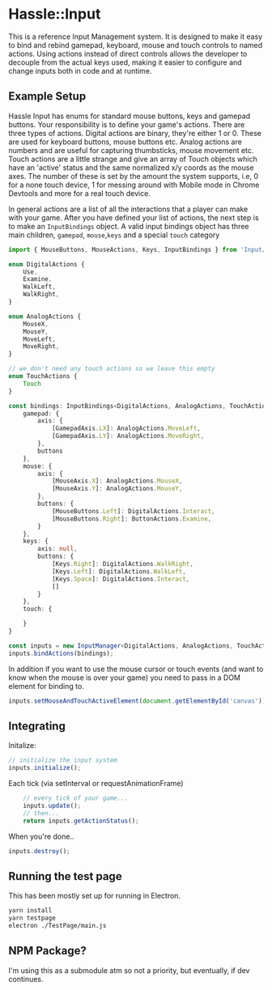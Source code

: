 # Hassle::Input

This is a reference Input Management system. It is designed to make it easy to bind and rebind gamepad, keyboard, mouse and touch controls to named actions. Using actions instead of direct controls allows the developer to decouple from the actual keys used, making it easier to configure and change inputs both in code and at runtime.


## Example Setup

Hassle Input has enums for standard mouse buttons, keys and gamepad buttons. Your responsibility is to define your game's
actions. There are three types of actions. Digital actions are binary, they're either 1 or 0. These are used for keyboard buttons, mouse buttons etc. Analog actions are numbers and are useful for capturing thumbsticks, mouse movement etc. Touch actions are a little strange and give an array of Touch objects which have an 'active' status and the same normalized x/y 
coords as the mouse axes. The number of these is set by the amount the system supports, i.e, 0 for a none touch device, 1 for 
messing around with Mobile mode in Chrome Devtools and more for a real touch device.

In general actions are a list of all the interactions that a player can make with your game. After you have defined your
list of actions, the next step is to make an `InputBindings` object. A valid input bindings object has three main children, `gamepad`, `mouse`,`keys` and a special `touch` category

```ts
import { MouseButtons, MouseActions, Keys, InputBindings } from 'Input/types' 

enum DigitalActions {
    Use,
    Examine,
    WalkLeft,
    WalkRight,
}

enum AnalogActions {
    MouseX,
    MouseY,
    MoveLeft,
    MoveRight,
}

// we don't need any touch actions so we leave this empty
enum TouchActions {
    Touch
}

const bindings: InputBindings<DigitalActions, AnalogActions, TouchActions> = {
    gamepad: {
        axis: {
            [GamepadAxis.LX]: AnalogActions.MoveLeft,
            [GamepadAxis.LY]: AnalogActions.MoveRight,
        },
        buttons
    },
    mouse: {
        axis: {
            [MouseAxis.X]: AnalogActions.MouseX,
            [MouseAxis.Y]: AnalogActions.MouseY,
        },
        buttons: {
            [MouseButtons.Left]: DigitalActions.Interact,
            [MouseButtons.Right]: ButtonActions.Examine,
        }
    },
    keys: {
        axis: null,
        buttons: {
            [Keys.Right]: DigitalActions.WalkRight,
            [Keys.Left]: DigitalActions.WalkLeft,
            [Keys.Space]: DigitalActions.Interact,
            []
        }
    },
    touch: {

    }
}

const inputs = new InputManager<DigitalActions, AnalogActions, TouchActions>();
inputs.bindActions(bindings);
```

In addition if you want to use the mouse cursor or touch events (and want to know when the mouse is over your game) you 
need to pass in a DOM element for binding to.

```ts
inputs.setMouseAndTouchActiveElement(document.getElementById('canvas'));
```

## Integrating

Initalize:

```ts
// initialize the input system
inputs.initialize();
```

Each tick (via setInterval or requestAnimationFrame)

```ts
    // every tick of your game...
    inputs.update();
    // then...
    return inputs.getActionStatus();
```

When you're done..

```ts
inputs.destroy();
```


## Running the test page

This has been mostly set up for running in Electron.

```sh
yarn install
yarn testpage
electron ./TestPage/main.js
```

## NPM Package?

I'm using this as a submodule atm so not a priority, but eventually, if dev continues.